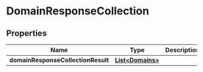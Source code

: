 # DomainResponseCollection

## Properties
Name | Type | Description | Notes
------------ | ------------- | ------------- | -------------
**domainResponseCollectionResult** | [**List&lt;Domains&gt;**](Domains.md) |  |  [optional]

